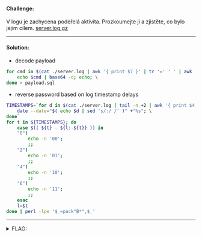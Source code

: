 #### Challenge:

V logu je zachycena podeřelá aktivita. Prozkoumejte ji a zjistěte, co bylo jejím cílem. [server.log.gz](./server.log.gz ":ignore")

---

#### Solution:

- decode payload

```bash
for cmd in $(cat ./server.log | awk '{ print $7 }' | tr '=' ' ' | awk '{ print $3 }' | php -R 'echo urldecode($argn)."\n";'); do \
    echo $cmd | base64 -d; echo; \
done > payload.sql
```

- reverse password based on log timestamp delays

```bash
TIMESTAMPS=`for d in $(cat ./server.log | tail -n +2 | awk '{ print $4 }' | tr -d '[' | tr -s 'Sep' '09' ); do \
    date --date="$( echo $d | sed 's/:/ /' )" +"%s"; \
done`
for t in ${TIMESTAMPS}; do
    case $(( ${t} - ${l:-${t}} )) in
    "0")
        echo -n '00';
        ;;
    "2")
        echo -n '01';
        ;;
    "4")
        echo -n '10';
        ;;
    "6")
        echo -n '11';
        ;;
    esac
    l=$t
done | perl -lpe '$_=pack"B*",$_'
```

---

<details><summary>FLAG:</summary>

```
flag{Bruce_Schneier-1826}
```

</details>
